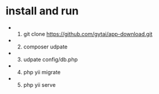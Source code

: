 # install and run
* 1. git clone https://github.com/gytai/app-download.git
* 2. composer udpate
* 3. udpate config/db.php
* 4. php yii migrate
* 5. php yii serve
